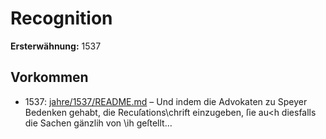 # Recognition

**Ersterwähnung:** 1537

## Vorkommen
- 1537: [jahre/1537/README.md](../jahre/1537/README.md) – Und indem die Advokaten zu Speyer Bedenken gehabt,
die Recuſations\chrift einzugeben, ſie au<h diesfalls die
Sachen gänzlih von \ih geſtellt...
